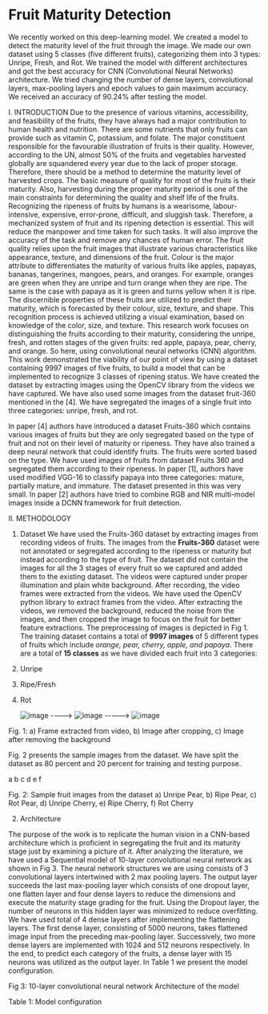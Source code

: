 # Fruit Maturity Detection
We recently worked on this deep-learning model. We created a model to detect the maturity level of the fruit through the image. We made our own dataset using 5 classes (five different fruits), categorizing them into 3 types: Unripe, Fresh, and Rot. We trained the model with different architectures and got the best accuracy for CNN (Convolutional Neural Networks) architecture. We tried changing the number of dense layers, convolutional layers, max-pooling layers and epoch values to gain maximum accuracy. We received an accuracy of 90.24% after testing the model. 

I.	INTRODUCTION
Due to the presence of various vitamins, accessibility, and feasibility of the fruits, they have always had a major contribution to human health and nutrition. There are some nutrients that only fruits can provide such as vitamin C, potassium, and folate. The major constituent responsible for the favourable illustration of fruits is their quality. However, according to the UN, almost 50% of the fruits and vegetables harvested globally are squandered every year due to the lack of proper storage. Therefore, there should be a method to determine the maturity level of harvested crops. The basic measure of quality for most of the fruits is their maturity. Also, harvesting during the proper maturity period is one of the main constraints for determining the quality and shelf life of the fruits. Recognizing the ripeness of fruits by humans is a wearisome, labour-intensive, expensive, error-prone, difficult, and sluggish task. Therefore, a mechanized system of fruit and its ripening detection is essential. This will reduce the manpower and time taken for such tasks. It will also improve the accuracy of the task and remove any chances of human error. 
The fruit quality relies upon the fruit images that illustrate various characteristics like appearance, texture, and dimensions of the fruit. Colour is the major attribute to differentiates the maturity of various fruits like apples, papayas, bananas, tangerines, mangoes, pears, and oranges. For example, oranges are green when they are unripe and turn orange when they are ripe. The same is the case with papaya as it is green and turns yellow when it is ripe.
The discernible properties of these fruits are utilized to predict their maturity, which is forecasted by their colour, size, texture, and shape. This recognition process is achieved utilizing a visual examination, based on knowledge of the color, size, and texture. This research work focuses on distinguishing the fruits according to their maturity, considering the unripe, fresh, and rotten stages of the given fruits: red apple, papaya, pear, cherry, and orange. So here, using convolutional neural networks (CNN) algorithm. 
This work demonstrated the viability of our point of view by using a dataset containing 9997 images of five fruits, to build a model that can be implemented to recognize 3 classes of ripening status. We have created the dataset by extracting images using the OpenCV library from the videos we have captured. We have also used some images from the dataset fruit-360 mentioned in the [4]. We have segregated the images of a single fruit into three categories: unripe, fresh, and rot.    

In paper [4] authors have introduced a dataset Fruits-360 which contains various images of fruits but they are only segregated based on the type of fruit and not on their level of maturity or ripeness. They have also trained a deep neural network that could identify fruits. The fruits were sorted based on the type. We have used images of fruits from dataset Fruits 360 and segregated them according to their ripeness. In paper [1], authors have used modified VGG-16 to classify papaya into three categories: mature, partially mature, and immature. The dataset presented in this was very small. In paper [2] authors have tried to combine RGB and NIR multi-model images inside a DCNN framework for fruit detection.

II.	METHODOLOGY

1.	Dataset
We have used the Fruits-360 dataset by extracting images from recording videos of fruits. The images from the **Fruits-360** dataset were not annotated or segregated according to the ripeness or maturity but instead according to the type of fruit. The dataset did not contain the images for all the 3 stages of every fruit so we captured and added them to the existing dataset. The videos were captured under proper illumination and plain white background. After recording, the video frames were extracted from the videos. We have used the OpenCV python library to extract frames from the video. After extracting the videos, we removed the background, reduced the noise from the images, and then cropped the image to focus on the fruit for better feature extractions. The preprocessing of images is depicted in Fig 1. The training dataset contains a total of **9997 images** of 5 different types of fruits which include _orange, pear, cherry, apple, and papaya_. There are a total of **15 classes** as we have divided each fruit into 3 categories: 
1.	Unripe
2.	Ripe/Fresh
3.	Rot


	![image](https://github.com/Tej03/Fruits-Maturity-Detection/assets/82440905/a8b1f974-b558-4e3f-ad9d-80d4263388d8) ----> ![image](https://github.com/Tej03/Fruits-Maturity-Detection/assets/82440905/40b0b927-e0b8-49cd-ac9e-463cda931f93)  -----> ![image](https://github.com/Tej03/Fruits-Maturity-Detection/assets/82440905/774a137d-8279-47de-9952-79f8a1e1e9b4)






					

  


					
	
Fig. 1: a) Frame extracted from video, b) Image after cropping, c) Image after removing the background


Fig. 2 presents the sample images from the dataset. We have split the dataset as 80 percent and 20 percent for training and testing purpose.  
	
a	b	c
d	e	f















Fig. 2: Sample fruit images from the dataset
a)  Unripe Pear, b) Ripe Pear, c) Rot Pear, d) Unripe Cherry, e) Ripe Cherry, f) Rot Cherry





2. Architecture 

The purpose of the work is to replicate the human vision in a CNN-based architecture which is proficient in segregating the fruit and its maturity stage just by examining a picture of it. After analyzing the literature, we have used a Sequential model of 10-layer convolutional neural network as shown in Fig 3. The neural network structures we are using consists of 3 convolutional layers intertwined with 2 max pooling layers. The output layer succeeds the last max-pooling layer which consists of one dropout layer, one flatten layer and four dense layers to reduce the dimensions and execute the maturity stage grading for the fruit. Using the Dropout layer, the number of neurons in this hidden layer was minimized to reduce overfitting. We have used total of 4 dense layers after implementing the flattening layers. The first dense layer, consisting of 5000 neurons, takes flattened image input from the preceding max-pooling layer. Successively, two more dense layers are implemented with 1024 and 512 neurons respectively. In the end, to predict each category of the fruits, a dense layer with 15 neurons was utilized as the output layer. In Table 1 we present the model configuration.







Fig 3: 10-layer convolutional neural network Architecture of the model


Table 1: Model configuration

 
 
